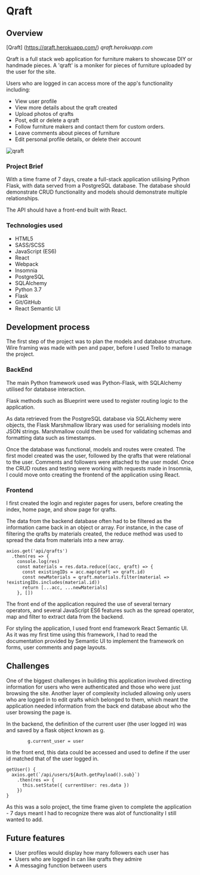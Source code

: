 # Qraft


## Overview

[Qraft] (https://qraft.herokuapp.com/)
*qraft.herokuapp.com*

Qraft is a full stack web application for furniture makers to showcase DIY or handmade pieces. A 'qraft' is a moniker for pieces of furniture uploaded by the user for the site.

Users who are logged in can access more of the app's functionality including:

   - View user profile
   - View more details about the qraft created
   - Upload photos of qrafts
   - Post, edit or delete a qraft
   - Follow furniture makers and contact them for custom orders.
   - Leave comments about pieces of furniture
   - Edit personal profile details, or delete their account

![qraft](https://user-images.githubusercontent.com/29276064/57179757-0544bd80-6e79-11e9-8dfe-3562342a703b.png)


### Project Brief
With a time frame of 7 days, create a full-stack application utilising Python Flask, with data served from a PostgreSQL database. The database should demonstrate CRUD functionality and models should demonstrate multiple relationships.

The API should have a front-end built with React.

### Technologies used
- HTML5
- SASS/SCSS
- JavaScript (ES6)
- React
- Webpack
- Insomnia
- PostgreSQL
- SQLAlchemy
- Python 3.7
- Flask
- Git/GitHub
- React Semantic UI

## Development process

The first step of the project was to plan the models and database structure.
Wire framing was made with pen and paper, before I used Trello to manage the project.

### BackEnd

The main Python framework used was Python-Flask, with SQLAlchemy utilised for database interaction.

Flask methods such as Blueprint were used to register routing logic to the application.

As data retrieved from the PostgreSQL database via SQLAlchemy were objects, the Flask Marshmallow library was used for serialising models into JSON strings. Marshmallow could then be used for validating schemas and formatting data such as timestamps.

Once the database was functional, models and routes were created. The first model created was the user, followed by the qrafts that were relational to the user. Comments and followers were attached to the user model. Once the CRUD routes and testing were working with requests made in Insomnia, I could move onto creating the frontend of the application using React.

### Frontend

I first created the login and register pages for users, before creating the index, home page, and show page for qrafts.

The data from the backend database often had to be filtered as the information came back in an object or array. For instance, in the case of filtering the qrafts by materials created, the reduce method was used to spread the data from materials into a new array.

~~~
axios.get('api/qrafts')
  .then(res => {
    console.log(res)
    const materials = res.data.reduce((acc, qraft) => {
      const existingIDs = acc.map(qraft => qraft.id)
      const newMaterials = qraft.materials.filter(material => !existingIDs.includes(material.id))
      return [...acc, ...newMaterials]
    }, [])
~~~

The front end of the application required the use of several ternary operators, and several JavaScript ES6 features such as the spread operator, map and filter to extract data from the backend.

For styling the application, I used front end framework React Semantic UI. As it was my first time using this framework, I had to read the documentation provided by Semantic UI to implement the framework on forms, user comments and page layouts.

## Challenges

One of the biggest challenges in building this application involved directing information for users who were authenticated and those who were just browsing the site. Another layer of complexity included allowing only users who are logged in to edit qrafts which belonged to them, which meant the application needed information from the back end database about who the user browsing the page is.

In the backend, the definition of the current user (the user logged in) was and saved by a flask object known as g.

```
        g.current_user = user
```

 In the front end, this data could be accessed and used to define if the user id matched that of the user logged in.

~~~
getUser() {
  axios.get(`/api/users/${Auth.getPayload().sub}`)
    .then(res => {
      this.setState({ currentUser: res.data })
    })
}
~~~

As this was a solo project, the time frame given to complete the application - 7 days meant I had to recognize there was alot of functionality I still wanted to add.

## Future features

- User profiles would display how many followers each user has
- Users who are logged in can like qrafts they admire
- A messaging function between users
